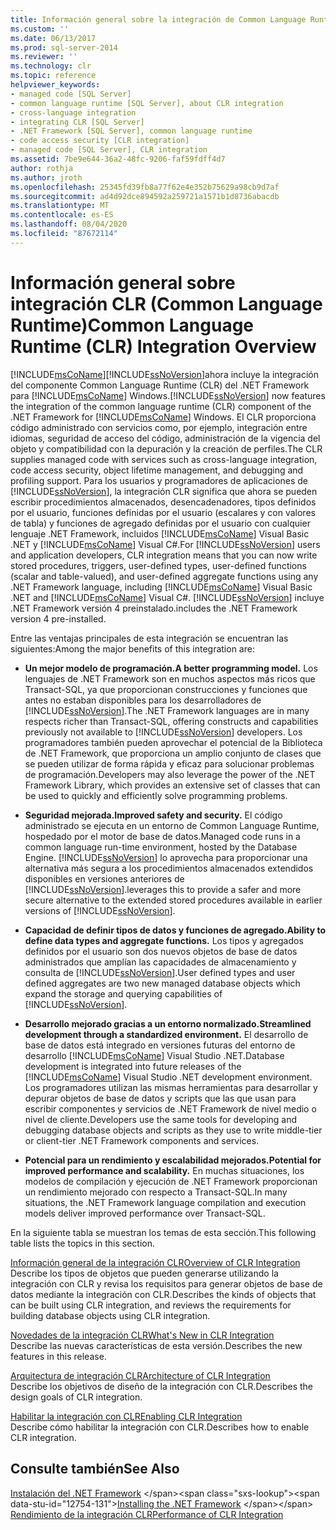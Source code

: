 ```yaml
---
title: Información general sobre la integración de Common Language Runtime (CLR) | Microsoft Docs
ms.custom: ''
ms.date: 06/13/2017
ms.prod: sql-server-2014
ms.reviewer: ''
ms.technology: clr
ms.topic: reference
helpviewer_keywords:
- managed code [SQL Server]
- common language runtime [SQL Server], about CLR integration
- cross-language integration
- integrating CLR [SQL Server]
- .NET Framework [SQL Server], common language runtime
- code access security [CLR integration]
- managed code [SQL Server], CLR integration
ms.assetid: 7be9e644-36a2-48fc-9206-faf59fdff4d7
author: rothja
ms.author: jroth
ms.openlocfilehash: 25345fd39fb8a77f62e4e352b75629a98cb9d7af
ms.sourcegitcommit: ad4d92dce894592a259721a1571b1d8736abacdb
ms.translationtype: MT
ms.contentlocale: es-ES
ms.lasthandoff: 08/04/2020
ms.locfileid: "87672114"
---
```

# <a name="common-language-runtime-clr-integration-overview"></a><span data-ttu-id="12754-102">Información general sobre integración CLR (Common Language Runtime)</span><span class="sxs-lookup"><span data-stu-id="12754-102">Common Language Runtime (CLR) Integration Overview</span></span>
  [!INCLUDE[msCoName](../../../includes/msconame-md.md)]<span data-ttu-id="12754-103">[!INCLUDE[ssNoVersion](../../../includes/ssnoversion-md.md)]ahora incluye la integración del componente Common Language Runtime (CLR) del .NET Framework para [!INCLUDE[msCoName](../../../includes/msconame-md.md)] Windows.</span><span class="sxs-lookup"><span data-stu-id="12754-103">[!INCLUDE[ssNoVersion](../../../includes/ssnoversion-md.md)] now features the integration of the common language runtime (CLR) component of the .NET Framework for [!INCLUDE[msCoName](../../../includes/msconame-md.md)] Windows.</span></span> <span data-ttu-id="12754-104">El CLR proporciona código administrado con servicios como, por ejemplo, integración entre idiomas, seguridad de acceso del código, administración de la vigencia del objeto y compatibilidad con la depuración y la creación de perfiles.</span><span class="sxs-lookup"><span data-stu-id="12754-104">The CLR supplies managed code with services such as cross-language integration, code access security, object lifetime management, and debugging and profiling support.</span></span> <span data-ttu-id="12754-105">Para los usuarios y programadores de aplicaciones de [!INCLUDE[ssNoVersion](../../../includes/ssnoversion-md.md)], la integración CLR significa que ahora se pueden escribir procedimientos almacenados, desencadenadores, tipos definidos por el usuario, funciones definidas por el usuario (escalares y con valores de tabla) y funciones de agregado definidas por el usuario con cualquier lenguaje .NET Framework, incluidos [!INCLUDE[msCoName](../../../includes/msconame-md.md)] Visual Basic .NET y [!INCLUDE[msCoName](../../../includes/msconame-md.md)] Visual C#.</span><span class="sxs-lookup"><span data-stu-id="12754-105">For [!INCLUDE[ssNoVersion](../../../includes/ssnoversion-md.md)] users and application developers, CLR integration means that you can now write stored procedures, triggers, user-defined types, user-defined functions (scalar and table-valued), and user-defined aggregate functions using any .NET Framework language, including [!INCLUDE[msCoName](../../../includes/msconame-md.md)] Visual Basic .NET and [!INCLUDE[msCoName](../../../includes/msconame-md.md)] Visual C#.</span></span> [!INCLUDE[ssNoVersion](../../../includes/ssnoversion-md.md)] <span data-ttu-id="12754-106">incluye .NET Framework versión 4 preinstalado.</span><span class="sxs-lookup"><span data-stu-id="12754-106">includes the .NET Framework version 4 pre-installed.</span></span>  
  
 <span data-ttu-id="12754-107">Entre las ventajas principales de esta integración se encuentran las siguientes:</span><span class="sxs-lookup"><span data-stu-id="12754-107">Among the major benefits of this integration are:</span></span>  
  
-   <span data-ttu-id="12754-108">**Un mejor modelo de programación.**</span><span class="sxs-lookup"><span data-stu-id="12754-108">**A better programming model.**</span></span> <span data-ttu-id="12754-109">Los lenguajes de .NET Framework son en muchos aspectos más ricos que Transact-SQL, ya que proporcionan construcciones y funciones que antes no estaban disponibles para los desarrolladores de [!INCLUDE[ssNoVersion](../../../includes/ssnoversion-md.md)].</span><span class="sxs-lookup"><span data-stu-id="12754-109">The .NET Framework languages are in many respects richer than Transact-SQL, offering constructs and capabilities previously not available to [!INCLUDE[ssNoVersion](../../../includes/ssnoversion-md.md)] developers.</span></span> <span data-ttu-id="12754-110">Los programadores también pueden aprovechar el potencial de la Biblioteca de .NET Framework, que proporciona un amplio conjunto de clases que se pueden utilizar de forma rápida y eficaz para solucionar problemas de programación.</span><span class="sxs-lookup"><span data-stu-id="12754-110">Developers may also leverage the power of the .NET Framework Library, which provides an extensive set of classes that can be used to quickly and efficiently solve programming problems.</span></span>  
  
-   <span data-ttu-id="12754-111">**Seguridad mejorada.**</span><span class="sxs-lookup"><span data-stu-id="12754-111">**Improved safety and security.**</span></span> <span data-ttu-id="12754-112">El código administrado se ejecuta en un entorno de Common Language Runtime, hospedado por el motor de base de datos.</span><span class="sxs-lookup"><span data-stu-id="12754-112">Managed code runs in a common language run-time environment, hosted by the Database Engine.</span></span> [!INCLUDE[ssNoVersion](../../../includes/ssnoversion-md.md)] <span data-ttu-id="12754-113">lo aprovecha para proporcionar una alternativa más segura a los procedimientos almacenados extendidos disponibles en versiones anteriores de [!INCLUDE[ssNoVersion](../../../includes/ssnoversion-md.md)].</span><span class="sxs-lookup"><span data-stu-id="12754-113">leverages this to provide a safer and more secure alternative to the extended stored procedures available in earlier versions of [!INCLUDE[ssNoVersion](../../../includes/ssnoversion-md.md)].</span></span>  
  
-   <span data-ttu-id="12754-114">**Capacidad de definir tipos de datos y funciones de agregado.**</span><span class="sxs-lookup"><span data-stu-id="12754-114">**Ability to define data types and aggregate functions.**</span></span> <span data-ttu-id="12754-115">Los tipos y agregados definidos por el usuario son dos nuevos objetos de base de datos administrados que amplían las capacidades de almacenamiento y consulta de [!INCLUDE[ssNoVersion](../../../includes/ssnoversion-md.md)].</span><span class="sxs-lookup"><span data-stu-id="12754-115">User defined types and user defined aggregates are two new managed database objects which expand the storage and querying capabilities of [!INCLUDE[ssNoVersion](../../../includes/ssnoversion-md.md)].</span></span>  
  
-   <span data-ttu-id="12754-116">**Desarrollo mejorado gracias a un entorno normalizado.**</span><span class="sxs-lookup"><span data-stu-id="12754-116">**Streamlined development through a standardized environment.**</span></span> <span data-ttu-id="12754-117">El desarrollo de base de datos está integrado en versiones futuras del entorno de desarrollo [!INCLUDE[msCoName](../../../includes/msconame-md.md)] Visual Studio .NET.</span><span class="sxs-lookup"><span data-stu-id="12754-117">Database development is integrated into future releases of the [!INCLUDE[msCoName](../../../includes/msconame-md.md)] Visual Studio .NET development environment.</span></span> <span data-ttu-id="12754-118">Los programadores utilizan las mismas herramientas para desarrollar y depurar objetos de base de datos y scripts que las que usan para escribir componentes y servicios de .NET Framework de nivel medio o nivel de cliente.</span><span class="sxs-lookup"><span data-stu-id="12754-118">Developers use the same tools for developing and debugging database objects and scripts as they use to write middle-tier or client-tier .NET Framework components and services.</span></span>  
  
-   <span data-ttu-id="12754-119">**Potencial para un rendimiento y escalabilidad mejorados.**</span><span class="sxs-lookup"><span data-stu-id="12754-119">**Potential for improved performance and scalability.**</span></span> <span data-ttu-id="12754-120">En muchas situaciones, los modelos de compilación y ejecución de .NET Framework proporcionan un rendimiento mejorado con respecto a Transact-SQL.</span><span class="sxs-lookup"><span data-stu-id="12754-120">In many situations, the .NET Framework language compilation and execution models deliver improved performance over Transact-SQL.</span></span>  
  
 <span data-ttu-id="12754-121">En la siguiente tabla se muestran los temas de esta sección.</span><span class="sxs-lookup"><span data-stu-id="12754-121">This following table lists the topics in this section.</span></span>  
  
 [<span data-ttu-id="12754-122">Información general de la integración CLR</span><span class="sxs-lookup"><span data-stu-id="12754-122">Overview of CLR Integration</span></span>](clr-integration-overview.md)  
 <span data-ttu-id="12754-123">Describe los tipos de objetos que pueden generarse utilizando la integración con CLR y revisa los requisitos para generar objetos de base de datos mediante la integración con CLR.</span><span class="sxs-lookup"><span data-stu-id="12754-123">Describes the kinds of objects that can be built using CLR integration, and reviews the requirements for building database objects using CLR integration.</span></span>  
  
 [<span data-ttu-id="12754-124">Novedades de la integración CLR</span><span class="sxs-lookup"><span data-stu-id="12754-124">What's New in CLR Integration</span></span>](clr-integration-what-s-new.md)  
 <span data-ttu-id="12754-125">Describe las nuevas características de esta versión.</span><span class="sxs-lookup"><span data-stu-id="12754-125">Describes the new features in this release.</span></span>  
  
 [<span data-ttu-id="12754-126">Arquitectura de integración CLR</span><span class="sxs-lookup"><span data-stu-id="12754-126">Architecture of CLR Integration</span></span>](../../database-engine/dev-guide/architecture-of-clr-integration.md)  
 <span data-ttu-id="12754-127">Describe los objetivos de diseño de la integración con CLR.</span><span class="sxs-lookup"><span data-stu-id="12754-127">Describes the design goals of CLR integration.</span></span>  
  
 [<span data-ttu-id="12754-128">Habilitar la integración con CLR</span><span class="sxs-lookup"><span data-stu-id="12754-128">Enabling CLR Integration</span></span>](clr-integration-enabling.md)  
 <span data-ttu-id="12754-129">Describe cómo habilitar la integración con CLR.</span><span class="sxs-lookup"><span data-stu-id="12754-129">Describes how to enable CLR integration.</span></span>  
  
## <a name="see-also"></a><span data-ttu-id="12754-130">Consulte también</span><span class="sxs-lookup"><span data-stu-id="12754-130">See Also</span></span>  
 <span data-ttu-id="12754-131">[Instalación del .NET Framework](https://technet.microsoft.com/library/ms166014\(v=SQL.105\).aspx) </span><span class="sxs-lookup"><span data-stu-id="12754-131">[Installing the .NET Framework](https://technet.microsoft.com/library/ms166014\(v=SQL.105\).aspx) </span></span>  
 [<span data-ttu-id="12754-132">Rendimiento de la integración CLR</span><span class="sxs-lookup"><span data-stu-id="12754-132">Performance of CLR Integration</span></span>](clr-integration-architecture-performance.md)  
  
  
